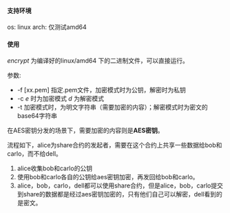 #### 支持环境
os: linux
arch: 仅测试amd64

#### 使用

*encrypt* 为编译好的linux/amd64 下的二进制文件，可以直接运行。

参数:

- -f [xx.pem] 指定.pem文件，加密模式时为公钥，解密时为私钥
- -c *e* 时为加密模式 *d* 为解密模式
- -t 加密模式时，为明文字符串（需要加密的内容）；解密模式时为密文的base64字符串

在AES密钥分发的场景下，需要加密的内容则是**AES密钥**。

流程如下，alice为share合约的发起者，需要在这个合约上共享一些数据给bob和carlo，而不给dell。
1. alice收集bob和carlo的公钥
2. 使用bob和carlo各自的公钥给aes密钥加密，再发回给bob和carlo。
3. alice，bob，carlo，dell都可以使用share合约，但是alice，bob，carlo提交到share的数据都是经过aes密钥加密的，只有他们自己可以解密，dell看到的是密文。
